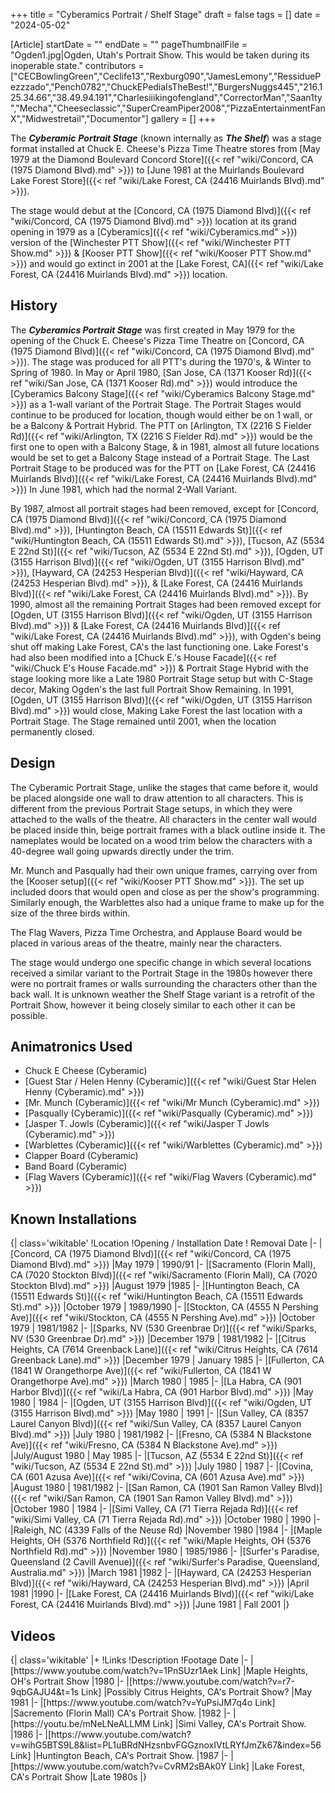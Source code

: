 +++
title = "Cyberamics Portrait / Shelf Stage"
draft = false
tags = []
date = "2024-05-02"

[Article]
startDate = ""
endDate = ""
pageThumbnailFile = "Ogden1.jpg|Ogden, Utah's Portrait Show. This would be taken during its inoperable state."
contributors = ["CECBowlingGreen","Ceclife13","Rexburg090","JamesLemony","RessiduePezzzado","Pench0782","ChuckEPediaIsTheBest!","BurgersNuggs445","216.125.34.66","38.49.94.191","Charlesiiikingofengland","CorrectorMan","Saan1ty","Mecha","Cheeseclassic","SuperCreamPiper2008","PizzaEntertainmentFanX","Midwestretail","Documentor"]
gallery = []
+++


The <b><i>Cyberamic</b> <b>Portrait Stage</b></i> (known internally as <b><i>The Shelf</b></i>) was a stage format installed at Chuck E. Cheese's Pizza Time Theatre stores from [May 1979 at the Diamond Boulevard Concord Store]({{< ref "wiki/Concord, CA (1975 Diamond Blvd).md" >}}) to [June 1981 at the Muirlands Boulevard Lake Forest Store]({{< ref "wiki/Lake Forest, CA (24416 Muirlands Blvd).md" >}}).

The stage would debut at the [Concord, CA (1975 Diamond Blvd)]({{< ref "wiki/Concord, CA (1975 Diamond Blvd).md" >}}) location at its grand opening in 1979 as a [Cyberamics]({{< ref "wiki/Cyberamics.md" >}}) version of the [Winchester PTT Show]({{< ref "wiki/Winchester PTT Show.md" >}}) & [Kooser PTT Show]({{< ref "wiki/Kooser PTT Show.md" >}}) and would go extinct in 2001 at the [Lake Forest, CA]({{< ref "wiki/Lake Forest, CA (24416 Muirlands Blvd).md" >}}) location. 

<h2>History</h2>
The <b><i>Cyberamics Portrait Stage</b></i> was first created in May 1979 for the opening of the Chuck E. Cheese's Pizza Time Theatre on [Concord, CA (1975 Diamond Blvd)]({{< ref "wiki/Concord, CA (1975 Diamond Blvd).md" >}}). The stage was produced for all PTT's during the 1970's, & Winter to Spring of 1980. In May or April 1980, [San Jose, CA (1371 Kooser Rd)]({{< ref "wiki/San Jose, CA (1371 Kooser Rd).md" >}}) would introduce the [Cyberamics Balcony Stage]({{< ref "wiki/Cyberamics Balcony Stage.md" >}}) as a 1-wall variant of the Portrait Stage. The Portrait Stages would continue to be produced for location, though would either be on 1 wall, or be a Balcony & Portrait Hybrid. The PTT on [Arlington, TX (2216 S Fielder Rd)]({{< ref "wiki/Arlington, TX (2216 S Fielder Rd).md" >}}) would be the first one to open with a Balcony Stage, & in 1981, almost all future locations would be set to get a Balcony Stage instead of a Portrait Stage. The Last Portrait Stage to be produced was for the PTT on [Lake Forest, CA (24416 Muirlands Blvd)]({{< ref "wiki/Lake Forest, CA (24416 Muirlands Blvd).md" >}}) In June 1981, which had the normal 2-Wall Variant.  

By 1987, almost all portrait stages had been removed, except for [Concord, CA (1975 Diamond Blvd)]({{< ref "wiki/Concord, CA (1975 Diamond Blvd).md" >}}), [Huntington Beach, CA (15511 Edwards St)]({{< ref "wiki/Huntington Beach, CA (15511 Edwards St).md" >}}), [Tucson, AZ (5534 E 22nd St)]({{< ref "wiki/Tucson, AZ (5534 E 22nd St).md" >}}), [Ogden, UT (3155 Harrison Blvd)]({{< ref "wiki/Ogden, UT (3155 Harrison Blvd).md" >}}), [Hayward, CA (24253 Hesperian Blvd)]({{< ref "wiki/Hayward, CA (24253 Hesperian Blvd).md" >}}), & [Lake Forest, CA (24416 Muirlands Blvd)]({{< ref "wiki/Lake Forest, CA (24416 Muirlands Blvd).md" >}}). By 1990, almost all the remaining Portrait Stages had been removed except for [Ogden, UT (3155 Harrison Blvd)]({{< ref "wiki/Ogden, UT (3155 Harrison Blvd).md" >}}) & [Lake Forest, CA (24416 Muirlands Blvd)]({{< ref "wiki/Lake Forest, CA (24416 Muirlands Blvd).md" >}}), with Ogden's being shut off making Lake Forest, CA's the last functioning one. Lake Forest's had also been modified into a [Chuck E.'s House Facade]({{< ref "wiki/Chuck E's House Facade.md" >}}) & Portrait Stage Hybrid with the stage looking more like a Late 1980 Portrait Stage setup but with C-Stage decor, Making Ogden's the last full Portrait Show Remaining. In 1991, [Ogden, UT (3155 Harrison Blvd)]({{< ref "wiki/Ogden, UT (3155 Harrison Blvd).md" >}}) would close, Making Lake Forest the last location with a Portrait Stage. The Stage remained until 2001, when the location permanently closed. 

<h2>Design</h2>
The Cyberamic Portrait Stage, unlike the stages that came before it, would be placed alongside one wall to draw attention to all characters. This is different from the previous Portrait Stage setups, in which they were attached to the walls of the theatre. All characters in the center wall would be placed inside thin, beige portrait frames with a black outline inside it. The nameplates would be located on a wood trim below the characters with a 40-degree wall going upwards directly under the trim.  

Mr. Munch and Pasqually had their own unique frames, carrying over from the [Kooser setup]({{< ref "wiki/Kooser PTT Show.md" >}}). The set up included doors that would open and close as per the show's programming. Similarly enough, the Warblettes also had a unique frame to make up for the size of the three birds within.   

The Flag Wavers, Pizza Time Orchestra, and Applause Board would be placed in various areas of the theatre, mainly near the characters.   

The stage would undergo one specific change in which several locations received a similar variant to the Portrait Stage in the 1980s however there were no portrait frames or walls surrounding the characters other than the back wall. It is unknown weather the Shelf Stage variant is a retrofit of the Portrait Show, however it being closely similar to each other it can be possible. 

<h2> Animatronics Used </h2>

* Chuck E Cheese (Cyberamic)
* [Guest Star / Helen Henny (Cyberamic)]({{< ref "wiki/Guest Star  Helen Henny (Cyberamic).md" >}})
* [Mr. Munch (Cyberamic)]({{< ref "wiki/Mr Munch (Cyberamic).md" >}})
* [Pasqually (Cyberamic)]({{< ref "wiki/Pasqually (Cyberamic).md" >}})
* [Jasper T. Jowls (Cyberamic)]({{< ref "wiki/Jasper T Jowls (Cyberamic).md" >}})
* [Warblettes (Cyberamic)]({{< ref "wiki/Warblettes (Cyberamic).md" >}})
* Clapper Board (Cyberamic)
* Band Board (Cyberamic)
* [Flag Wavers (Cyberamic)]({{< ref "wiki/Flag Wavers (Cyberamic).md" >}})



<h2>Known Installations</h2>
{| class='wikitable'
!Location
!Opening / Installation Date
! Removal Date
|-
|[Concord, CA (1975 Diamond Blvd)]({{< ref "wiki/Concord, CA (1975 Diamond Blvd).md" >}})
|May 1979
| 1990/91
|-
|[Sacramento (Florin Mall), CA (7020 Stockton Blvd)]({{< ref "wiki/Sacramento (Florin Mall), CA (7020 Stockton Blvd).md" >}})
|August 1979
|1985
|-
|[Huntington Beach, CA (15511 Edwards St)]({{< ref "wiki/Huntington Beach, CA (15511 Edwards St).md" >}})
|October 1979
| 1989/1990
|-
|[Stockton, CA (4555 N Pershing Ave)]({{< ref "wiki/Stockton, CA (4555 N Pershing Ave).md" >}})
|October 1979
| 1981/1982
|-
|[Sparks, NV (530 Greenbrae Dr)]({{< ref "wiki/Sparks, NV (530 Greenbrae Dr).md" >}})
|December 1979
| 1981/1982
|-
|[Citrus Heights, CA (7614 Greenback Lane)]({{< ref "wiki/Citrus Heights, CA (7614 Greenback Lane).md" >}})
|December 1979
| January 1985
|-
|[Fullerton, CA (1841 W Orangethorpe Ave)]({{< ref "wiki/Fullerton, CA (1841 W Orangethorpe Ave).md" >}})
|March 1980
| 1985
|-
|[La Habra, CA (901 Harbor Blvd)]({{< ref "wiki/La Habra, CA (901 Harbor Blvd).md" >}})
|May 1980
| 1984
|-
|[Ogden, UT (3155 Harrison Blvd)]({{< ref "wiki/Ogden, UT (3155 Harrison Blvd).md" >}})
|May 1980
| 1991
|-
|[Sun Valley, CA (8357 Laurel Canyon Blvd)]({{< ref "wiki/Sun Valley, CA (8357 Laurel Canyon Blvd).md" >}})
|July 1980
| 1981/1982
|-
|[Fresno, CA (5384 N Blackstone Ave)]({{< ref "wiki/Fresno, CA (5384 N Blackstone Ave).md" >}})
|July/August 1980
| May 1985
|-
|[Tucson, AZ (5534 E 22nd St)]({{< ref "wiki/Tucson, AZ (5534 E 22nd St).md" >}})
|July 1980
| 1987
|-
|[Covina, CA (601 Azusa Ave)]({{< ref "wiki/Covina, CA (601 Azusa Ave).md" >}})
|August 1980
| 1981/1982
|-
|[San Ramon, CA (1901 San Ramon Valley Blvd)]({{< ref "wiki/San Ramon, CA (1901 San Ramon Valley Blvd).md" >}})
|October 1980
| 1984
|-
|[Simi Valley, CA (71 Tierra Rejada Rd)]({{< ref "wiki/Simi Valley, CA (71 Tierra Rejada Rd).md" >}})
|October 1980
| 1990
|-
|Raleigh, NC (4339 Falls of the Neuse Rd)
|November 1980
|1984
|-
|[Maple Heights, OH (5376 Northfield Rd)]({{< ref "wiki/Maple Heights, OH (5376 Northfield Rd).md" >}})
|November 1980
| 1985/1986
|-
|[Surfer's Paradise, Queensland (2 Cavill Avenue)]({{< ref "wiki/Surfer's Paradise, Queensland, Australia.md" >}})
|March 1981
|1982
|-
|[Hayward, CA (24253 Hesperian Blvd)]({{< ref "wiki/Hayward, CA (24253 Hesperian Blvd).md" >}})
|April 1981
|1990
|-
|[Lake Forest, CA (24416 Muirlands Blvd)]({{< ref "wiki/Lake Forest, CA (24416 Muirlands Blvd).md" >}})
|June 1981
| Fall 2001
|}

<h2>Videos</h2>
{| class='wikitable'
|+
!Links
!Description
!Footage Date
|-
|[https://www.youtube.com/watch?v=1PnSUzr1Aek Link]
|Maple Heights, OH's Portrait Show
|1980
|-
|[https://www.youtube.com/watch?v=r7-9qbGAJU4&t=1s Link]
|Possibly Citrus Heights, CA's Portrait Show?
|May 1981
|-
|[https://www.youtube.com/watch?v=YuPsiJM7q4o Link]
|Sacremento (Florin Mall) CA's Portrait Show.
|1982
|-
|[https://youtu.be/mNeLNeALLMM Link]
|Simi Valley, CA's Portrait Show.
|1986
|-
|[https://www.youtube.com/watch?v=wihG5BTS9L8&list=PL1uBRdNHzsnbvFGGznoxIVtLRYfJmZk67&index=56 Link]
|Huntington Beach, CA's Portrait Show.
|1987
|-
|[https://www.youtube.com/watch?v=CvRM2sBAk0Y Link]
|Lake Forest, CA's Portrait Show
|Late 1980s
|}

